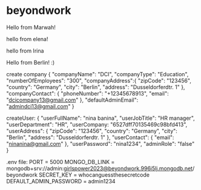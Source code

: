 # beyondwork

Hello from Marwah!

hello from elena!

hello from Irina

Hello from Berlin!
:)

create company
{
"companyName": "DCI",
"companyType": "Education",
"numberOfEmployees": "300",
"companyAddress":{
"zipCode": "123456",
"country": "Germany",
"city": "Berlin",
"address": "Dusseldorferdtr. 1"
},
"companyContact": {
"phoneNumber": "+12345678913",
"email": "dcicompany13@gmail.com"
},
"defaultAdminEmail": "admindci13@gmail.com"
}

createUser:
{
"userFullName": "nina banina",
"userJobTitle": "HR manager",
"userDepartment": "HR",
"userCompany: "6527dff70135469c98bfd413",
"userAddress": {
"zipCode": "123456",
"country": "Germany",
"city": "Berlin",
"address": "Dusseldorferdtr. 1"
},
"userContact": {
"email": "ninanina@gmail.com"
},
"userPassword": "nina1234",
"adminRole": "false"
}

.env file:
PORT = 5000
MONGO_DB_LINK = mongodb+srv://admin:girlspower2023@beyondwork.996i5lj.mongodb.net/beyondwork
SECRET_KEY = whocanguessthesecretcode
DEFAULT_ADMIN_PASSWORD = admin1234